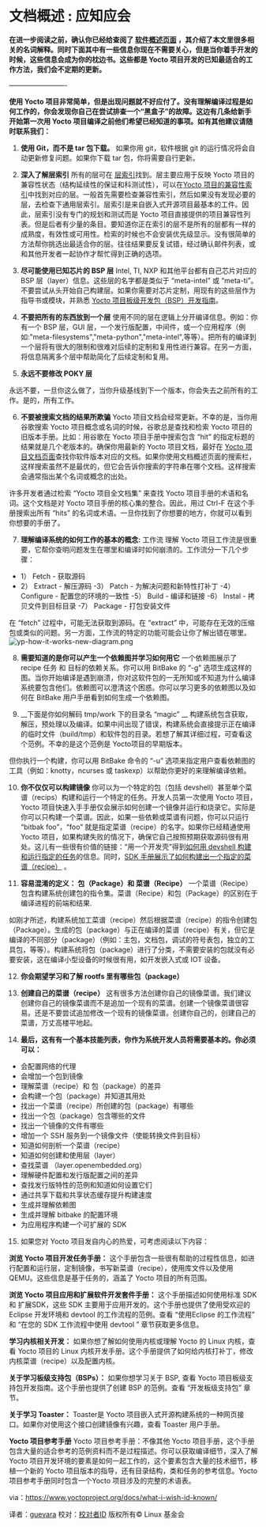 文档概述 : 应知应会
======
__在进一步阅读之前，确认你已经给查阅了 [软件概述页面][1] ，其介绍了本文里很多相关的名词解释。同时下面其中有一些信息你现在不需要关心，但是当你着手开发的时候，这些信息会成为你的枕边书。这些都是 Yocto 项目开发的已知最适合的工作方法，我们会不定期的更新。__

————————-

__使用 Yocto 项目非常简单，但是出现问题就不好应付了。没有理解编译过程是如何工作的，你会发现你自己在尝试排查一个“黑盒子”的故障。这边有几条给新手开始第一次用 Yocto 项目编译之前他们希望已经知道的事项。如有其他建议请随时联系我们：__

1. __使用 Git，而不是 tar 包下载。__ 
如果你用 git，软件根据 git 的运行情况将会自动更新修复问题。如果你下载 tar 包，你将需要自行更新。

2. __深入了解层索引__
所有的层可在 [层索引][2]找到。层主要应用于反映 Yocto 项目的兼容性状态（结构延续性的保证和科测试性），可以在[Yocto 项目的兼容性索引][3]中找到对应的层。一般首先需要检查兼容性索引，然后如果没有发现必要的层，去检查下通用层索引。层索引是来自嵌入式开源项目最基本的工件。因此，层索引没有专门的规划和测试而是 Yocto 项目直接提供的项目兼容性列表。但是后者有少量的条目。要知道你正在索引的层不是所有的层都有一样的成熟度，有效性或可用性。检索的时候也不会安装优先级显示。没有很简单的方法帮你挑选出最适合你的层。往往结果要反复试错，经过确认邮件列表，或和其他开发者一起协作才帮忙得到正确的选项。


3. __尽可能使用已知芯片的 BSP 层__
Intel, TI, NXP 和其他平台都有自己芯片对应的 BSP 层（layer）信息。这些层的名字都是类似于 “meta-intel” 或 “meta-ti”。不要尝试从头开始自己构建层。如果你需要对芯片定制，用现有的这些层作为指导书或模块，并熟悉 [Yocto 项目板级开发包（BSP）开发指南][4]。

4. __不要把所有的东西放到一个层__ 
使用不同的层在逻辑上分开编译信息。例如：你有一个 BSP 层，GUI 层，一个发行版配置，中间件，或一个应用程序（例如:"meta-filesystems","meta-python","meta-intel",等等）。把所有的编译到一个层将有很大的限制和很难对后续的定制和复用性进行兼容。在另一方面，将信息隔离多个层中帮助简化了后续定制和复用。

5. __永远不要修改 POKY 层__ 

永远不要，一旦你这么做了，当你升级基线到下一个版本，你会失去之前所有的工作。是的，所有工作。

6. __不要被搜索文档的结果所欺骗__
Yocto 项目文档会经常更新。不幸的是，当你用谷歌搜索 Yocto 项目概念或名词的时候，谷歌总是查找和检索 Yocto 项目的旧版本手册。比如：用谷歌在 Yocto 项目手册中搜索包含 “hit” 的指定标题的结果就是几个老版本的。确保你用最新的 Yocto 项目文档，最好在 [Yocto 项目文档页面][6]查找你软件版本对应的文档。如果你使用文档概述页面的搜索栏，这样搜索虽然不是最优的，但它会告诉你搜索的字符串在哪个文档。这样搜索会通常指出某个名词或概念的出处。


许多开发者通过检索 “Yocto 项目全文档集” 来查找 Yocto 项目手册的术语和名词。这个文档是对 Yocto 项目手册的核心集的整合。因此，用过 Ctrl-F 在这个手册搜索出所有 “hits” 的名词或术语。一旦你找到了你想要的地方，你就可以看到你想要的手册了。

7. __理解编译系统的如何工作的基本的概念:__ 工作流
理解 Yocto 项目工作流是很重要，它帮你查明问题发生在哪里和编译时如何崩溃的。工作流分一下几个步骤：

- 1） Fetch - 获取源码
- 2） Extract - 解压源码
-3） Patch - 为解决问题和新特性打补丁
-4） Configure - 配置您的环境的一致性
-5） Build - 编译和链接
-6） Instal - 拷贝文件到目标目录
-7） Package - 打包安装文件

在 “fetch” 过程中，可能无法获取到源码。在 “extract” 中，可能存在无效的压缩包或类似的问题。另一方面，工作流的特定的功能可能会让你了解出错在哪里。
![yp-how-it-works-new-diagram.png][5]

8. __需要知道的是你可以产生一个依赖图并学习如何用它__
一个依赖图展示了 recipe 任务 和 目标的依赖关系。你可以用 BitBake 的 “-g” 选项生成这样的图。当你开始编译是遇到崩溃，你对这软件包的一无所知或不知道为什么编译系统要包含他们。依赖图可以澄清这个困惑。你可以学习更多的依赖图以及如何在 BitBake 用户手册看到如何生成一个依赖图。

9. __下面是你如何解码 tmp/work 下的目录名 “magic” __
构建系统包含获取，解压，预处理以及编译。如果中间出现了错误，构建系统会直接提示正在编译的临时文件（build/tmp）和软件包的目录。若想了解其详细过程，可查看这个范例。不幸的是这个范例是 Yocto项目的早期版本。

但你执行一个构建，你可以用 BitBake 命令的 “-u” 选项来指定用户查看依赖图的工具（例如：knotty，ncurses 或 taskexp）以帮助你更好的来理解编译依赖。

10. __你不仅仅可以构建镜像__
你可以为一个特定的包（包括 devshell）甚至单个菜谱（recips）构建和运行一个特定的任务。开发人员第一次使用 Yocto 项目，Yocto 项目快速入手手册仅会展示如何创建一个镜像并运行和烧录它。实际是你可以只构建一个菜谱。因此，如果一些依赖或菜谱有问题，你可以只运行 “bitbak foo”，“foo” 就是指定菜谱（recipe）的名字。如果你已经精通使用 Yocto 项目，如果构建失败的情况下，确保它自己按照预期获取源码很有用处。这儿有一些很有价值的链接：“用一个开发壳”得到[如何用 devshell 构建和运行指定的任务][6]的信息。同时，[SDK 手册展示了如何构建出一个指定的菜谱（recipe）][7] 。


11. __容易混淆的定义： 包（Package）和 菜谱（Recipe）__
一个菜谱（Recipe） 包含构建系统创建包的指令集。菜谱（Recipe）和包（Package）的区别在于编译进程的前端和结果.

如刚才所述，构建系统加工菜谱（recipe）然后根据菜谱（recipe）的指令创建包（Package）。生成的包（package）与正在编译的菜谱（recipe）有关，但它是编译的不同部分（package）（例如：主包，文档包，调试的符号表包，独立的工具包，等等）。构建系统将包（package）进行了分类，不需要安装的包就没有必要安装，这在编译小型设备的时候很有用，如开发嵌入式或 IOT 设备。

12. __你会期望学习和了解 rootfs 里有哪些包（package）__

13. __创建自己的菜谱（recipe）__
这有很多方法创建你自己的镜像菜谱。我们建议创建你自己的镜像菜谱而不是追加一个现有的菜谱。创建一个镜像菜谱很容易。还是不要尝试追加修改一个现有的镜像菜谱。创建你自己的，创建自己的菜谱，万丈高楼平地起。

14. __最后，这有有一个基本技能列表，你作为系统开发人员将需要基本的。你必须可以：__
- 会配置网络的代理
- 会增加一个包到镜像
- 理解菜谱（recipe）和 包（package）的差异
- 会构建一个包（package）并知道其用处
- 找出一个菜谱（recipe）所创建的包（package）有哪些
- 找出一个包（package）包含哪些的文件
- 找出一个镜像的文件有哪些
- 增加一个 SSH 服务到一个镜像文件（使能转换文件到目标）
- 知道如何剖析一个菜谱（recipe）
- 知道如何创建和使用层（layer）
- 查找菜谱 （layer.openembedded.org）
- 理解硬件配置和发行版配置之间的差异
- 查找发行版特性的范例和知道如何设置它们
- 通过共享下载和共享状态缓存提升构建速度
- 生成并理解依赖图
- 生成并理解 bitbake 的配置环境
- 为应用程序构建一个可扩展的 SDK 

15. 如果您对 Yocto 项目发自内心的热爱，可考虑阅读以下内容：

__浏览 Yocto 项目开发任务手册：__ 
这个手册包含一些很有帮助的过程性信息，如进行配置和运行层，定制镜像，书写新菜谱（recipe），使用库文件以及使用 QEMU。这些信息是基于任务的，涵盖了 Yocto 项目的所有范围。

__浏览 Yocto 项目应用和扩展软件开发套件手册：__ 
这个手册描述如何使用标准 SDK 和 扩展SDK，这些 SDK 主要用于应用开发的。这个手册也提供了使用受欢迎的 Eclipse 开发环境和 devtool 的工作流程的范例。查看 “使用Eclipse 的工作流程” 和 “在您的 SDK 工作流程中使用 devtool ” 章节获取更多信息。

__学习内核相关开发：__ 如果你想了解如何使用内核或理解 Yocto 的 Linux 内核，查看 Yocto 项目的 Linux 内核开发手册。这个手册提供了如何给内核打补丁，修改内核菜谱（recipe）以及配置内核。

__关于学习板级支持包（BSPs）：__ 如果你想学习关于 BSP, 查看 Yocto 项目板级支持包开发指南。这个手册也提供了创建 BSP 的范例。查看 “开发板级支持包” 章节。

__关于学习 Toaster：__ Toaster是 Yocto 项目嵌入式开源构建系统的一种网页接口。如果你对使用这个接口创建镜像有兴趣，查看 Toaster 用户手册。

__Yocto 项目参考手册__
Yocto 项目参考手册：不像其他 Yocto 项目手册，这个手册包含大量的适合参考的范例资料而不是过程描述。你可以获取编译细节，深入了解 Yocto 项目开发环境的要素是如何一起工作的，这个要素包含大量的技术细节，移植一个新的 Yocto 项目版本的指导，还有目录结构，类和任务的参考信息。Yocto 项目参考手册同时包含一个Yocto 项目涉及的完整的术语表。

via：https://www.yoctoproject.org/docs/what-i-wish-id-known/

译者：[guevara](https://github.com/guevaraya)
校对：[校对者ID](https://github.com/校对者ID)
版权所有© Linux 基金会

[1]: https://github.com/guevaraya/Yocto_doc/blob/master/software-overview/software-overview.md
[2]: http://layers.openembedded.org/
[3]: https://github.com/guevaraya/Yocto_doc/blob/master/software-overview/layer/index.md
[4]: https://github.com/guevaraya/Yocto_doc/blob/master/2.4/bsp-guide/bsp-guide.md
[5]: https://www.yoctoproject.org/wp-content/uploads/2017/07/yp-how-it-works-new-diagram.png
[6]: https://github.com/guevaraya/Yocto_doc/blob/master/3.0/bitbake-user-manual/bitbake-user-manual.md#generating-dependency-graphs
[7]: https://github.com/guevaraya/Yocto_doc/blob/master/2.5/mega-manual/mega-manual.md#sdk-devtool-use-devtool-modify-to-modify-the-source-of-an-existing-component


